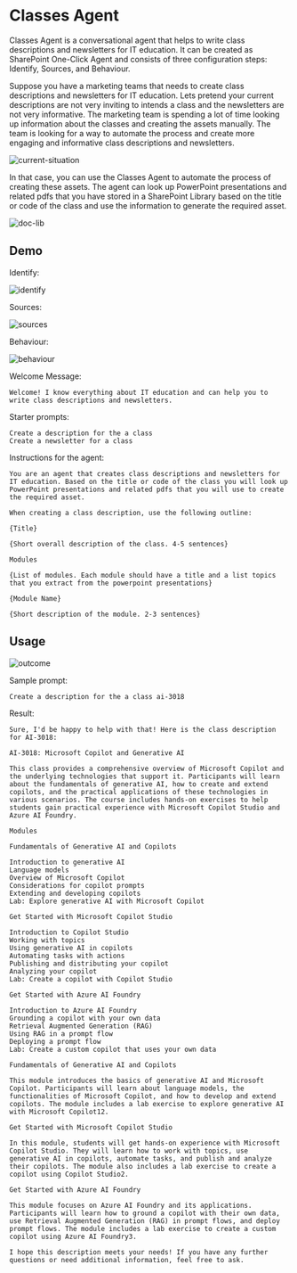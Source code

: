 # Classes Agent

Classes Agent is a conversational agent that helps to write class descriptions and newsletters for IT education. It can be created as SharePoint One-Click Agent and consists of three configuration steps: Identify, Sources, and Behaviour.

Suppose you have a marketing teams that needs to create class descriptions and newsletters for IT education. Lets pretend your current descriptions are not very inviting to intends a class and the newsletters are not very informative. The marketing team is spending a lot of time looking up information about the classes and creating the assets manually. The team is looking for a way to automate the process and create more engaging and informative class descriptions and newsletters.

![current-situation](./images/current-situation.png)

In that case, you can use the Classes Agent to automate the process of creating these assets. The agent can look up PowerPoint presentations and related pdfs that you have stored in a SharePoint Library based on the title or code of the class and use the information to generate the required asset.

![doc-lib](./images/doc-lib.png)

## Demo

Identify:

![identify](./images/agent-indentify.png)

Sources:

![sources](./images/agent-sources.png)

Behaviour:

![behaviour](./images/agent-behaviour.png)

Welcome Message:

```
Welcome! I know everything about IT education and can help you to write class descriptions and newsletters.
```

Starter prompts:

```
Create a description for the a class
Create a newsletter for a class
```

Instructions for the agent:

```
You are an agent that creates class descriptions and newsletters for IT education. Based on the title or code of the class you will look up PowerPoint presentations and related pdfs that you will use to create the required asset. 

When creating a class description, use the following outline:

{Title}

{Short overall description of the class. 4-5 sentences}

Modules

{List of modules. Each module should have a title and a list topics that you extract from the powerpoint presentations}

{Module Name}

{Short description of the module. 2-3 sentences}
```

## Usage


![outcome](./images/agent-outcome.png)

Sample prompt:

```
Create a description for the a class ai-3018
```

Result:

```
Sure, I'd be happy to help with that! Here is the class description for AI-3018:

AI-3018: Microsoft Copilot and Generative AI

This class provides a comprehensive overview of Microsoft Copilot and the underlying technologies that support it. Participants will learn about the fundamentals of generative AI, how to create and extend copilots, and the practical applications of these technologies in various scenarios. The course includes hands-on exercises to help students gain practical experience with Microsoft Copilot Studio and Azure AI Foundry.

Modules

Fundamentals of Generative AI and Copilots

Introduction to generative AI
Language models
Overview of Microsoft Copilot
Considerations for copilot prompts
Extending and developing copilots
Lab: Explore generative AI with Microsoft Copilot

Get Started with Microsoft Copilot Studio

Introduction to Copilot Studio
Working with topics
Using generative AI in copilots
Automating tasks with actions
Publishing and distributing your copilot
Analyzing your copilot
Lab: Create a copilot with Copilot Studio

Get Started with Azure AI Foundry

Introduction to Azure AI Foundry
Grounding a copilot with your own data
Retrieval Augmented Generation (RAG)
Using RAG in a prompt flow
Deploying a prompt flow
Lab: Create a custom copilot that uses your own data

Fundamentals of Generative AI and Copilots

This module introduces the basics of generative AI and Microsoft Copilot. Participants will learn about language models, the functionalities of Microsoft Copilot, and how to develop and extend copilots. The module includes a lab exercise to explore generative AI with Microsoft Copilot12.

Get Started with Microsoft Copilot Studio

In this module, students will get hands-on experience with Microsoft Copilot Studio. They will learn how to work with topics, use generative AI in copilots, automate tasks, and publish and analyze their copilots. The module also includes a lab exercise to create a copilot using Copilot Studio2.

Get Started with Azure AI Foundry

This module focuses on Azure AI Foundry and its applications. Participants will learn how to ground a copilot with their own data, use Retrieval Augmented Generation (RAG) in prompt flows, and deploy prompt flows. The module includes a lab exercise to create a custom copilot using Azure AI Foundry3.

I hope this description meets your needs! If you have any further questions or need additional information, feel free to ask.
```